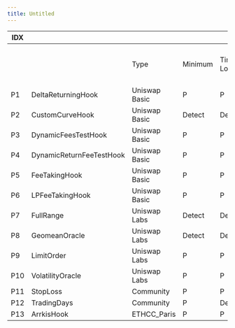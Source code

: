 ```yaml
---
title: Untitled
---
```




| IDX |                          |               |         |           |                                 |       |                             |                            |
| --- | ------------------------ | ------------- | ------- | --------- | ------------------------------- | ----- | --------------------------- | -------------------------- |
|     |                          | Type          | Minimum | Time-Lock | <p>OnlyBy</p><p>PoolManager</p> | Proxy | <p>Re-</p><p>Initialize</p> | <p>Gas-</p><p>Griefing</p> |
| P1  | DeltaReturningHook       | Uniswap Basic | P       | P         | P                               | P     | P                           | P                          |
| P2  | CustomCurveHook          | Uniswap Basic | Detect  | Detect    | False Positive                  | P     | P                           | P                          |
| P3  | DynamicFeesTestHook      | Uniswap Basic | P       | P         | Detect                          | P     | P                           | P                          |
| P4  | DynamicReturnFeeTestHook | Uniswap Basic | P       | P         | Detect                          | P     | P                           | P                          |
| P5  | FeeTakingHook            | Uniswap Basic | P       | P         | P                               | P     | P                           | P                          |
| P6  | LPFeeTakingHook          | Uniswap Basic | P       | P         | P                               | P     | P                           | P                          |
| P7  | FullRange                | Uniswap Labs  | Detect  | Detect    | False Positive                  | P     | P                           | P                          |
| P8  | GeomeanOracle            | Uniswap Labs  | Detect  | Detect    | False Positive                  | P     | P                           | P                          |
| P9  | LimitOrder               | Uniswap Labs  | P       | P         | P                               | P     | P                           | P                          |
| P10 | VolatilityOracle         | Uniswap Labs  | P       | P         | Detect                          | P     | P                           | P                          |
| P11 | StopLoss                 | Community     | P       | P         | Detect                          | P     | P                           | P                          |
| P12 | TradingDays              | Community     | P       | Detect    | Detect                          | P     | P                           | P                          |
| P13 | ArrkisHook               | ETHCC\_Paris  | P       | P         | Detect                          | P     | Detect                      | P                          |
